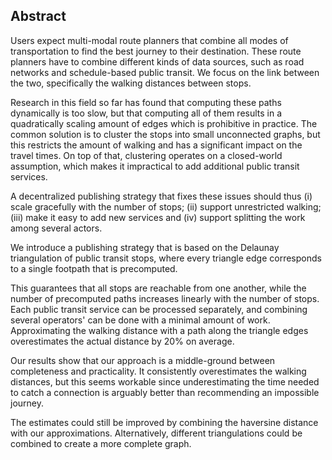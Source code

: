 ## Abstract

<!-- Context -->
Users expect multi-modal route planners that combine all modes of transportation to find the best journey to their destination. These route planners have to combine different kinds of data sources, such as road networks and schedule-based public transit. We focus on the link between the two, specifically the walking distances between stops.
<!-- Need -->
Research in this field so far has found that computing these paths dynamically is too slow, but that computing all of them results in a quadratically scaling amount of edges which is prohibitive in practice. The common solution is to cluster the stops into small unconnected graphs, but this restricts the amount of walking and has a significant impact on the travel times. On top of that, clustering operates on a closed-world assumption, which makes it impractical to add additional public transit services.
<!-- Task -->
A decentralized publishing strategy that fixes these issues should thus (i) scale gracefully with the number of stops; (ii) support unrestricted walking; (iii) make it easy to add new services and (iv) support splitting the work among several actors.
<!-- Object -->
We introduce a publishing strategy that is based on the Delaunay triangulation of public transit stops, where every triangle edge corresponds to a single footpath that is precomputed. 
<!-- Findings -->
This guarantees that all stops are reachable from one another, while the number of precomputed paths increases linearly with the number of stops. Each public transit service can be processed separately, and combining several operators' can be done with a minimal amount of work. Approximating the walking distance with a path along the triangle edges overestimates the actual distance by 20% on average. 
<!-- Conclusion -->
Our results show that our approach is a middle-ground between completeness and practicality. It consistently overestimates the walking distances, but this seems workable since underestimating the time needed to catch a connection is arguably better than recommending an impossible journey.
<!-- Perspectives -->
The estimates could still be improved by combining the haversine distance with our approximations. Alternatively, different triangulations could be combined to create a more complete graph.